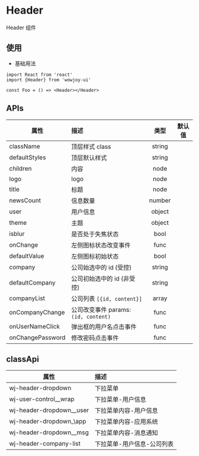 # Header

Header 组件

## 使用

- 基础用法

```
import React from 'react'
import {Header} from 'wowjoy-ui'

const Foo = () => <Header></Header>
```

## APIs

| 属性             | 描述                                 |  类型  | 默认值 |
| ---------------- | :----------------------------------- | :----: | :----: |
| className        | 顶层样式 class                       | string |        |
| defaultStyles    | 顶层默认样式                         | string |        |
| children         | 内容                                 |  node  |        |
| logo             | logo                                 |  node  |        |
| title            | 标题                                 |  node  |        |
| newsCount        | 信息数量                             | number |        |
| user             | 用户信息                             | object |        |
| theme            | 主题                                 | object |        |
| isblur           | 是否处于失焦状态                     |  bool  |        |
| onChange         | 左侧图标状态改变事件                 |  func  |        |
| defaultValue     | 左侧图标初始状态                     |  bool  |        |
| company          | 公司始选中的 id (受控)               | string |        |
| defaultCompany   | 公司初始选中的 id (非受控)           | string |        |
| companyList      | 公司列表 `[{id, content}]`           | array  |        |
| onCompanyChange  | 公司改变事件 params: `(id, content)` |  func  |        |
| onUserNameClick  | 弹出框的用户名点击事件               |  func  |        |
| onChangePassword | 修改密码点击事件                     |  func  |        |

## classApi

| 属性                       | 描述                       |
| -------------------------- | :------------------------- |
| wj-header-dropdown         | 下拉菜单                   |
| wj-user-control\_\_wrap    | 下拉菜单-用户信息          |
| wj-header-dropdown\_\_user | 下拉菜单内容-用户信息      |
| wj-header-dropdown\_\app   | 下拉菜单内容-应用系统      |
| wj-header-dropdown\_\_msg  | 下拉菜单内容-消息通知      |
| wj-header-company-list     | 下拉菜单-用户信息-公司列表 |
